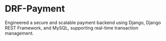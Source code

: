 # DRF-Payment
Engineered a secure and scalable payment backend using Django, Django REST Framework, and MySQL,  supporting real-time transaction management.
